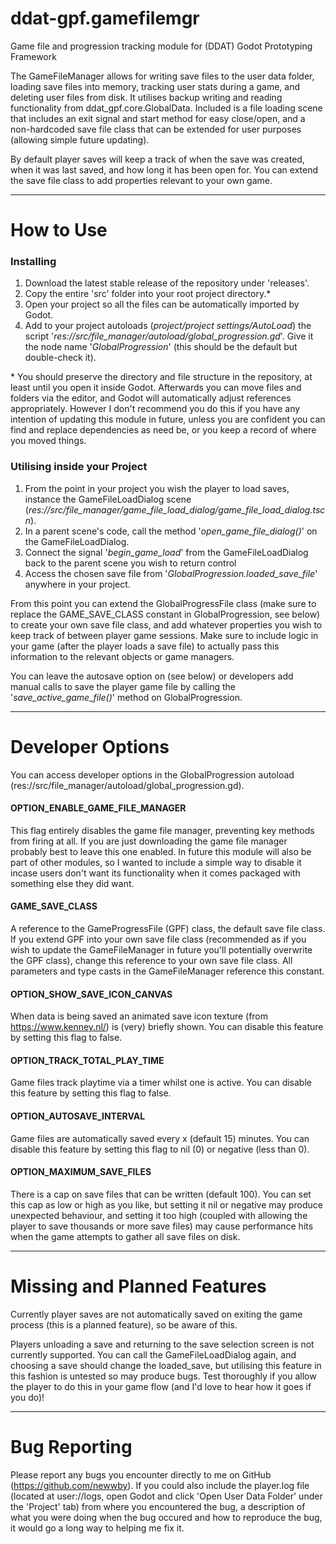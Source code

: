 # ddat-gpf.gamefilemgr
Game file and progression tracking module for (DDAT) Godot Prototyping Framework

The GameFileManager allows for writing save files to the user data folder, loading save files into memory, tracking user stats during a game, and deleting user files from disk. It utilises backup writing and reading functionality from ddat_gpf.core.GlobalData. Included is a file loading scene that includes an exit signal and start method for easy close/open, and a non-hardcoded save file class that can be extended for user purposes (allowing simple future updating).

By default player saves will keep a track of when the save was created, when it was last saved, and how long it has been open for. You can extend the save file class to add properties relevant to your own game.

---

# How to Use

### Installing
1) Download the latest stable release of the repository under 'releases'.
2) Copy the entire 'src' folder into your root project directory.*
3) Open your project so all the files can be automatically imported by Godot.
4) Add to your project autoloads (*project/project settings/AutoLoad*) the script '*res://src/file_manager/autoload/global_progression.gd*'. Give it the node name '*GlobalProgression*' (this should be the default but double-check it).

\* You should preserve the directory and file structure in the repository, at least until you open it inside Godot. Afterwards you can move files and folders via the editor, and Godot will automatically adjust references appropriately.
However I don't recommend you do this if you have any intention of updating this module in future, unless you are confident you can find and replace dependencies as need be, or you keep a record of where you moved things.

### Utilising inside your Project

1) From the point in your project you wish the player to load saves, instance the GameFileLoadDialog scene (*res://src/file_manager/game_file_load_dialog/game_file_load_dialog.tscn*).
2) In a parent scene's code, call the method '*open_game_file_dialog()*' on the GameFileLoadDialog.
3) Connect the signal '*begin_game_load*' from the GameFileLoadDialog back to the parent scene you wish to return control 
4) Access the chosen save file from '*GlobalProgression.loaded_save_file*' anywhere in your project.

From this point you can extend the GlobalProgressFile class (make sure to replace the GAME_SAVE_CLASS constant in GlobalProgression, see below) to create your own save file class, and add whatever properties you wish to keep track of between player game sessions. Make sure to include logic in your game (after the player loads a save file) to actually pass this information to the relevant objects or game managers.

You can leave the autosave option on (see below) or developers add manual calls to save the player game file by calling the '*save_active_game_file()*' method on GlobalProgression.


---

# Developer Options

You can access developer options in the GlobalProgression autoload (res://src/file_manager/autoload/global_progression.gd).

#### OPTION_ENABLE_GAME_FILE_MANAGER
This flag entirely disables the game file manager, preventing key methods from firing at all. If you are just downloading the game file manager probably best to leave this one enabled. In future this module will also be part of other modules, so I wanted to include a simple way to disable it incase users don't want its functionality when it comes packaged with something else they did want.

#### GAME_SAVE_CLASS
A reference to the GameProgressFile (GPF) class, the default save file class. If you extend GPF into your own save file class (recommended as if you wish to update the GameFileManager in future you'll potentially overwrite the GPF class), change this reference to your own save file class. All parameters and type casts in the GameFileManager reference this constant.

#### OPTION_SHOW_SAVE_ICON_CANVAS
When data is being saved an animated save icon texture (from https://www.kenney.nl/) is (very) briefly shown. You can disable this feature by setting this flag to false.

#### OPTION_TRACK_TOTAL_PLAY_TIME
Game files track playtime via a timer whilst one is active. You can disable this feature by setting this flag to false.

#### OPTION_AUTOSAVE_INTERVAL
Game files are automatically saved every x (default 15) minutes. You can disable this feature by setting this flag to nil (0) or negative (less than 0).

#### OPTION_MAXIMUM_SAVE_FILES
There is a cap on save files that can be written (default 100). You can set this cap as low or high as you like, but setting it nil or negative may produce unexpected behaviour, and setting it too high (coupled with allowing the player to save thousands or more save files) may cause performance hits when the game attempts to gather all save files on disk.

---

# Missing and Planned Features

Currently player saves are not automatically saved on exiting the game process (this is a planned feature), so be aware of this.

Players unloading a save and returning to the save selection screen is not currently supported. You can call the GameFileLoadDialog again, and choosing a save should change the loaded_save, but utilising this feature in this fashion is untested so may produce bugs. Test thoroughly if you allow the player to do this in your game flow (and I'd love to hear how it goes if you do)!

---

# Bug Reporting

Please report any bugs you encounter directly to me on GitHub (https://github.com/newwby). If you could also include the player.log file (located at user://logs, open Godot and click 'Open User Data Folder' under the 'Project' tab) from where you encountered the bug, a description of what you were doing when the bug occured and how to reproduce the bug, it would go a long way to helping me fix it.
